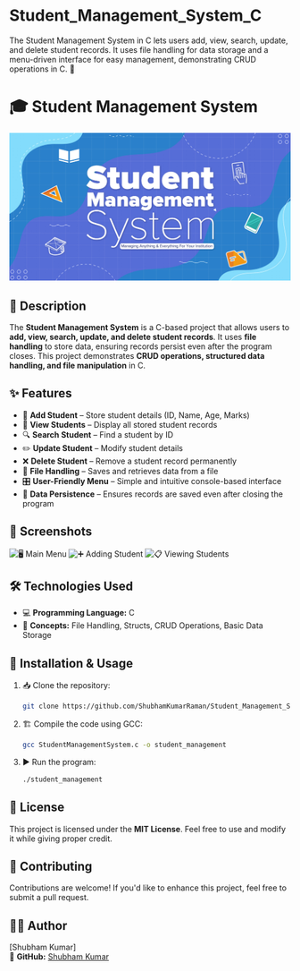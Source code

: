 # Student_Management_System_C
The Student Management System in C lets users add, view, search, update, and delete student records. It uses file handling for data storage and a menu-driven interface for easy management, demonstrating CRUD operations in C. 🚀
# 🎓 Student Management System
![🖥 Main Menu](https://github.com/ShubhamKumarRaman/Student_Management_System_C/blob/main/StudentManagementSystem.jpg)
## 📜 Description
The **Student Management System** is a C-based project that allows users to **add, view, search, update, and delete student records**. It uses **file handling** to store data, ensuring records persist even after the program closes. This project demonstrates **CRUD operations, structured data handling, and file manipulation** in C.

## ✨ Features
- 📝 **Add Student** – Store student details (ID, Name, Age, Marks)
- 📜 **View Students** – Display all stored student records
- 🔍 **Search Student** – Find a student by ID
- ✏️ **Update Student** – Modify student details
- ❌ **Delete Student** – Remove a student record permanently
- 📂 **File Handling** – Saves and retrieves data from a file
- 🎛 **User-Friendly Menu** – Simple and intuitive console-based interface
- 🔄 **Data Persistence** – Ensures records are saved even after closing the program

## 📸 Screenshots
![🖥 Main Menu](screenshots/main_menu.png)
![➕ Adding Student](screenshots/add_student.png)
![📋 Viewing Students](screenshots/view_students.png)

## 🛠 Technologies Used
- 💻 **Programming Language:** C
- 🔢 **Concepts:** File Handling, Structs, CRUD Operations, Basic Data Storage

## 🚀 Installation & Usage
1. 📥 Clone the repository:
   ```sh
   git clone https://github.com/ShubhamKumarRaman/Student_Management_System_C.git
   ```
2. 🏗 Compile the code using GCC:
   ```sh
   gcc StudentManagementSystem.c -o student_management
   ```
3. ▶️ Run the program:
   ```sh
   ./student_management
   ```

## 📜 License
This project is licensed under the **MIT License**. Feel free to use and modify it while giving proper credit.

## 🤝 Contributing
Contributions are welcome! If you'd like to enhance this project, feel free to submit a pull request.

## 👨‍💻 Author
[Shubham Kumar]    
🔗 **GitHub:** [Shubham Kumar](https://github.com/ShubhamKumarRaman)


